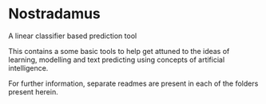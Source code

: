 Nostradamus
===========

A linear classifier based prediction tool

This contains a some basic tools to help get attuned to the ideas of learning, modelling and text predicting using concepts
of artificial intelligence. 

For further information, separate readmes are present in each of the folders present herein.
